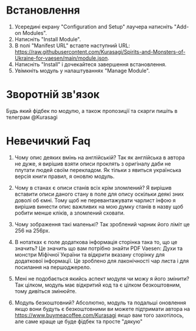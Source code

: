 # Встановлення

1.  Усередині екрану "Configuration and Setup" лаучера натисніть "Add-on Modules".
2.  Натисніть "Install Module".
3.  В полі "Manifest URL" вставте наступний URL: https://raw.githubusercontent.com/Kurasagi/Spirits-and-Monsters-of-Ukraine-for-vaesen/main/module.json.
4.  Натисніть "Install" і дочекайтеся завершення встановлення.
5.  Увімкніть модуль у налаштуваннях "Manage Module".

# Зворотній зв'язок
Будь який фідбек по модулю, а також пропозиції та скарги пишіть в телеграм @Kurasagi

# Невечичкий Faq
1. Чому опис деяких вмінь на англійській?
Так як англійська в автора не дуже, я вирішив взяти описи проклять з оригіналу даби не плутати людей своїм перекладом. Як тільки з явиться українська версія книги правил, я оновлю модуль.

2. Чому в станах є описи станів всіх крім зломлений? 
Я вирішив вставити описи даного стану в поле для опису оскільки деякі зних доволі об ємні. Тому щоб не перевантажувати чарлист інфою я вирішив винести опис важливих на мою думку станів в назву щоб робити менше кліків, а зломлений сховати.

3. Чому зображення такі маленькі?
Так зроблений чарник його ліміт це 256 на 256px. 

4. В нотатках є поле додаткова інформація сторінка така то, що це значить?
Це значить що вам потрібно знайти PDF Vaesen: Духи та монстри Міфічної України та відкрити вказану сторінку для додаткової інформації. Це зроблено для лаконічності чар листа і для посилання на першоджерело.

5. Мені не подобається якийсь аспект модуля чи можу я його змінити?
Так цілком, модуль має відкритий код та є цілком безкоштовним, тому дивіться змінюйте.

6. Модуль безкоштовний?
Абсолютно, модуль та подальші оновлення якщо вони будуть є безкоштовними ви можете підтримати автора на https://www.buymeacoffee.com/Kurasagi якщо вам того захотілось, але саме краще це буде фідбек та просте "дякую"
